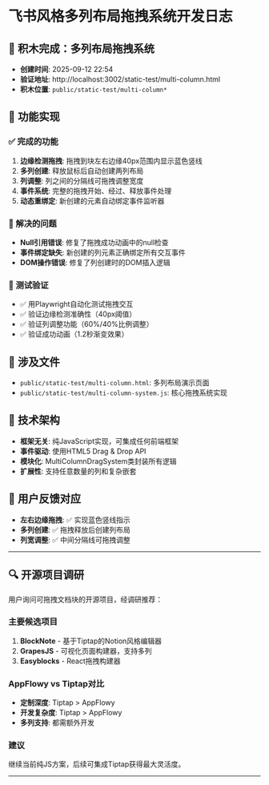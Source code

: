# 飞书风格多列布局拖拽系统开发日志

## 📍 积木完成：多列布局拖拽系统
- **创建时间**: 2025-09-12 22:54
- **验证地址**: http://localhost:3002/static-test/multi-column.html
- **积木位置**: `public/static-test/multi-column*`

## 🎯 功能实现

### ✅ 完成的功能
1. **边缘检测拖拽**: 拖拽到块左右边缘40px范围内显示蓝色竖线
2. **多列创建**: 释放鼠标后自动创建两列布局
3. **列调整**: 列之间的分隔线可拖拽调整宽度
4. **事件系统**: 完整的拖拽开始、经过、释放事件处理
5. **动态重绑定**: 新创建的元素自动绑定事件监听器

### 🐛 解决的问题
- **Null引用错误**: 修复了拖拽成功动画中的null检查
- **事件绑定缺失**: 新创建的列元素正确绑定所有交互事件
- **DOM操作错误**: 修复了列创建时的DOM插入逻辑

### 🧪 测试验证
- ✅ 用Playwright自动化测试拖拽交互
- ✅ 验证边缘检测准确性（40px阈值）
- ✅ 验证列调整功能（60%/40%比例调整）
- ✅ 验证成功动画（1.2秒渐变效果）

## 📂 涉及文件
- `public/static-test/multi-column.html`: 多列布局演示页面
- `public/static-test/multi-column-system.js`: 核心拖拽系统实现

## 🔄 技术架构
- **框架无关**: 纯JavaScript实现，可集成任何前端框架
- **事件驱动**: 使用HTML5 Drag & Drop API
- **模块化**: MultiColumnDragSystem类封装所有逻辑
- **扩展性**: 支持任意数量的列和复杂嵌套

## 🎯 用户反馈对应
- **左右边缘拖拽**: ✅ 实现蓝色竖线指示
- **多列创建**: ✅ 拖拽释放后创建列布局
- **列宽调整**: ✅ 中间分隔线可拖拽调整

----

## 🔍 开源项目调研

用户询问可拖拽文档块的开源项目，经调研推荐：

### 主要候选项目
1. **BlockNote** - 基于Tiptap的Notion风格编辑器
2. **GrapesJS** - 可视化页面构建器，支持多列
3. **Easyblocks** - React拖拽构建器

### AppFlowy vs Tiptap对比
- **定制深度**: Tiptap > AppFlowy
- **开发复杂度**: Tiptap > AppFlowy  
- **多列支持**: 都需额外开发

### 建议
继续当前纯JS方案，后续可集成Tiptap获得最大灵活度。

----